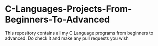 # C-Languages-Projects-From-Beginners-To-Advanced
This repository contains all my C Language programs from beginners to advanced. Do check it and make any pull requests you wish 
